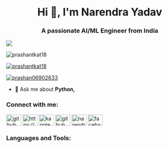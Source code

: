 <h1 align="center">Hi 👋, I'm Narendra Yadav</h1>
<h3 align="center">A passionate  AI/ML Engineer from India</h3>
<img align="center" src="https://user-images.githubusercontent.com/44065405/111357396-4762fb00-86af-11eb-9e10-a85de2046614.gif" width"1200px"/>
<p align="left"> <img src="https://komarev.com/ghpvc/?username=prashantkat18&label=Profile%20views&color=0e75b6&style=flat" alt="prashantkat18" /> </p>

<p align="left"> <a href="https://github.com/ryo-ma/github-profile-trophy"><img src="https://github-profile-trophy.vercel.app/?username=prashantkat18" alt="prashantkat18" /></a> </p>

<p align="left"> <a href="https://twitter.com/NARENDR93012855?s=08" target="blank"><img src="https://img.shields.io/twitter/follow/prashan06902633?logo=twitter&style=for-the-badge" alt="prashan06902633" /></a> </p>

- 💬 Ask me about **Python,**

<h3 align="left">Connect with me:</h3>
<p align="left">
  <a href="https://github.com/Narendratezu" target="blank"><img align="center" src="https://cdn.jsdelivr.net/npm/simple-icons@3.0.1/icons/github.svg" alt="github" height="30" width="40" /></a>
<a href="https://www.linkedin.com/in/narendra-yadav-a9384511b/" target="blank"><img align="center" src="https://cdn.jsdelivr.net/npm/simple-icons@3.0.1/icons/linkedin.svg" alt="https://www.linkedin.com/in/narendra-yadav-a9384511b/" height="30" width="40" /></a>
  <a href="https://www.kaggle.com/narendratezu" target="blank"><img align="center" src="https://cdn.jsdelivr.net/npm/simple-icons@3.0.1/icons/kaggle.svg" alt="kaggle" height="30" width="40" /></a>
  <a href="https://leetcode.com/Narendratezu/" target="blank"><img align="center" src="https://cdn.jsdelivr.net/npm/simple-icons@3.0.1/icons/leetcode.svg" alt="github" height="30" width="40" /></a>
<a href="https://twitter.com/NARENDR93012855" target="blank"><img align="center" src="https://cdn.jsdelivr.net/npm/simple-icons@3.0.1/icons/twitter.svg" alt="narendr93012855" height="30" width="40" /></a>
<a href="https://www.facebook.com/profile.php?id=100074678946435" target="blank"><img align="center" src="https://cdn.jsdelivr.net/npm/simple-icons@3.0.1/icons/facebook.svg" alt="facebook.com/profile.php?id=100074678946435" height="30" width="40" /></a>
  
</p>
<h3 align="left">Languages and Tools:</h3>
